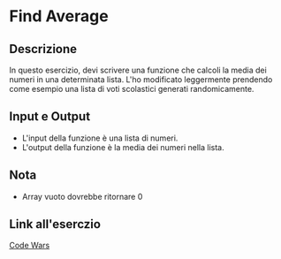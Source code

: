 # Find Average

## Descrizione
In questo esercizio, devi scrivere una funzione che calcoli la media dei numeri in una determinata lista.
L'ho modificato leggermente prendendo come esempio una lista di voti scolastici generati randomicamente.

## Input e Output

- L'input della funzione è una lista di numeri.
- L'output della funzione è la media dei numeri nella lista.

## Nota

- Array vuoto dovrebbe ritornare 0

## Link all'eserczio

[Code Wars](https://www.codewars.com/kata/57a2013acf1fa5bfc4000921)


